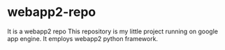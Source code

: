 # webapp2-repo
It is a webapp2 repo
This repository is my little project running on google app engine. It employs webapp2 python framework. 

